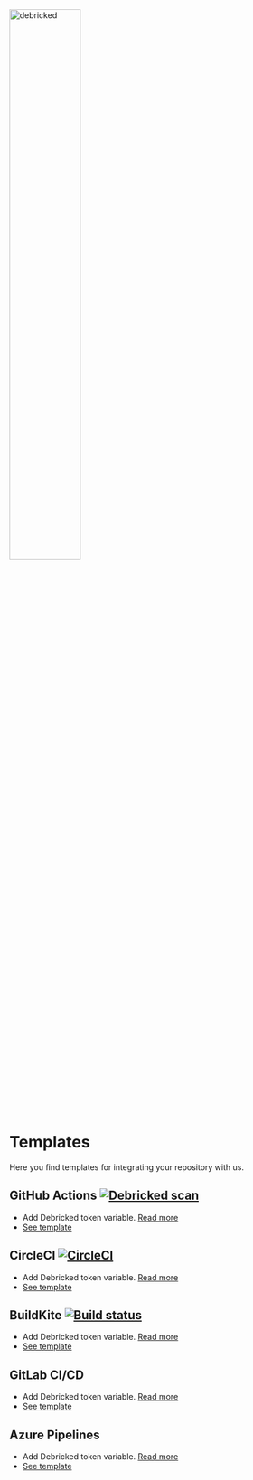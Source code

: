 <img src="https://debricked.com/build/images/blueLogo.d39f7709.svg" alt="debricked" width="50%"  align="top"/>  

# Templates
Here you find templates for integrating your repository with us.

## GitHub Actions [![Debricked scan](https://github.com/debricked/templates/actions/workflows/debricked.yml/badge.svg)](https://github.com/debricked/templates/actions/workflows/debricked.yml)
- Add Debricked token variable. [Read more](https://debricked.com/docs/integrations/ci-build-systems/github.html#github-actions)
- [See template](.github/workflows/debricked.yml)

## CircleCI [![CircleCI](https://circleci.com/gh/debricked/templates/tree/main.svg?style=svg)](https://circleci.com/gh/debricked/templates/tree/main)
- Add Debricked token variable. [Read more](https://debricked.com/docs/integrations/ci-build-systems/circle-ci.html)
- [See template](.circleci/config.yml)

## BuildKite [![Build status](https://badge.buildkite.com/4cbbca5416277da5f054aabc05c2d05ebe23f513db692d1884.svg)](https://buildkite.com/debricked/templates)
- Add Debricked token variable. [Read more](https://buildkite.com/docs/pipelines/environment-variables#defining-your-own)
- [See template](.buildkite/pipeline.yml)

## GitLab CI/CD
- Add Debricked token variable. [Read more](https://debricked.com/docs/integrations/ci-build-systems/gitlab.html#integrating-using-an-access-token)
- [See template](.gitlab-ci.yml)

## Azure Pipelines
- Add Debricked token variable. [Read more](https://debricked.com/docs/integrations/ci-build-systems/azure-devops.html)
- [See template](azure-pipelines.yml)
